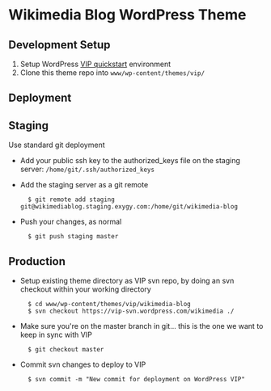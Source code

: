 Wikimedia Blog WordPress Theme
==============================

Development Setup
-----------------

1. Setup WordPress [VIP quickstart](https://github.com/Automattic/vip-quickstart) environment
2. Clone this theme repo into `www/wp-content/themes/vip/`

Deployment
----------

## Staging ###

Use standard git deployment

* Add your public ssh key to the authorized_keys file on the staging server: `/home/git/.ssh/authorized_keys`
* Add the staging server as a git remote

		$ git remote add staging git@wikimediablog.staging.exygy.com:/home/git/wikimedia-blog

* Push your changes, as normal

		$ git push staging master


## Production ##

* Setup existing theme directory as VIP svn repo, by doing an svn checkout within your working directory

		$ cd www/wp-content/themes/vip/wikimedia-blog
		$ svn checkout https://vip-svn.wordpress.com/wikimedia ./

* Make sure you're on the master branch in git... this is the one we want to keep in sync with VIP

		$ git checkout master

* Commit svn changes to deploy to VIP

		$ svn commit -m "New commit for deployment on WordPress VIP"
